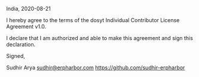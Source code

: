 India, 2020-08-21

I hereby agree to the terms of the dosyt Individual Contributor License
Agreement v1.0.

I declare that I am authorized and able to make this agreement and sign this
declaration.

Signed,

Sudhir Arya sudhir@erpharbor.com https://github.com/sudhir-erpharbor
